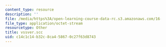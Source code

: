 ```yaml
---
content_type: resource
description: ''
file: /media/https%3A/open-learning-course-data-rc.s3.amazonaws.com/16-21-techniques-for-structural-analysis-and-design-spring-2005/c14c1c14b32c8ca458670c27f63d8743_vssver.scc
file_type: application/octet-stream
resourcetype: Other
title: vssver.scc
uid: c14c1c14-b32c-8ca4-5867-0c27f63d8743
---
```


